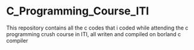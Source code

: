 # C_Programming_Course_ITI
This repository contains all the c codes that i coded while attending the c programming crush course in ITI, all writen and compiled on borland c compiler
